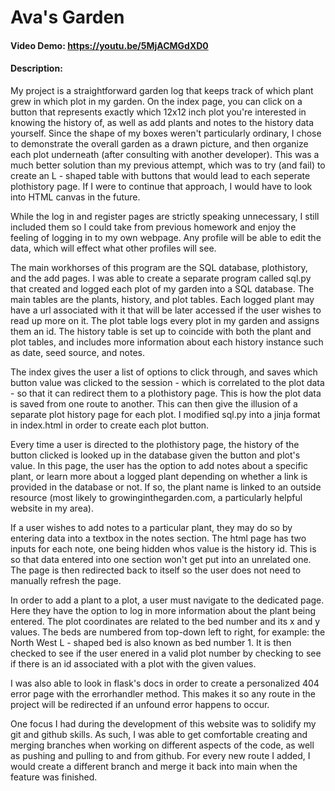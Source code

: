 # Ava's Garden
#### Video Demo:  <https://youtu.be/5MjACMGdXD0>
#### Description: 

My project is a straightforward garden log that keeps track of which plant grew in which plot in my garden. On the index page, you can click on a button that represents exactly which 12x12 inch plot you're interested in knowing the history of, as well as add plants and notes to the history data yourself. Since the shape of my boxes weren't particularly ordinary, I chose to demonstrate the overall garden as a drawn picture, and then organize each plot underneath (after consulting with another developer). This was a much better solution than my previous attempt, which was to try (and fail) to create an L - shaped table with buttons that would lead to each seperate plothistory page. If I were to continue that approach, I would have to look into HTML canvas in the future. 

While the log in and register pages are strictly speaking unnecessary, I still included them so I could take from previous homework and enjoy the feeling of logging in to my own webpage. Any profile will be able to edit the data, which will effect what other profiles will see. 

The main workhorses of this program are the SQL database, plothistory, and the add pages. I was able to create a separate program called sql.py that created and logged each plot of my garden into a SQL database. The main tables are the plants, history, and plot tables. Each logged plant may have a url associated with it that will be later accessed if the user wishes to read up more on it. The plot table logs every plot in my garden and assigns them an id. The history table is set up to coincide with both the plant and plot tables, and includes more information about each history instance such as date, seed source, and notes. 

The index gives the user a list of options to click through, and saves which button value was clicked to the session - which is correlated to the plot data -  so that it can redirect them to a plothistory page. This is how the plot data is saved from one route to another. This can then give the illusion of a separate plot history page for each plot. I modified sql.py into a jinja format in index.html in order to create each plot button. 

Every time a user is directed to the plothistory page, the history of the button clicked is looked up in the database given the button and plot's value. In this page, the user has the option to add notes about a specific plant, or learn more about a logged plant depending on whether a link is provided in the database or not. If so, the plant name is linked to an outside resource (most likely to growinginthegarden.com, a particularly helpful website in my area). 

If a user wishes to add notes to a particular plant, they may do so by entering data into a textbox in the notes section. The html page has two inputs for each note, one being hidden whos value is the history id. This is so that data entered into one section won't get put into an unrelated one. The page is then redirected back to itself so the user does not need to manually refresh the page.

In order to add a plant to a plot, a user must navigate to the dedicated page. Here they have the option to log in more information about the plant being entered. The plot coordinates are related to the bed number and its x and y values. The beds are numbered from top-down left to right, for example: the North West L - shaped bed is also known as bed number 1. It is then checked to see if the user enered in a valid plot number by checking to see if there is an id associated with a plot with the given values. 

I was also able to look in flask's docs in order to create a personalized 404 error page with the errorhandler method. This makes it so any route in the project will be redirected if an unfound error happens to occur. 

One focus I had during the development of this website was to solidify my git and github skills. As such, I was able to get comfortable creating and merging branches when working on different aspects of the code, as well as pushing and pulling to and from github. For every new route I added, I would create a different branch and merge it back into main when the feature was finished. 